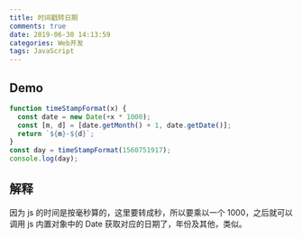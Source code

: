 ```yaml
---
title: 时间戳转日期
comments: true
date: 2019-06-30 14:13:59
categories: Web开发
tags: JavaScript
---
```


## Demo

```js
function timeStampFormat(x) {
  const date = new Date(+x * 1000);
  const [m, d] = [date.getMonth() + 1, date.getDate()];
  return `${m}-${d}`;
}
const day = timeStampFormat(1560751917);
console.log(day);
```

## 解释

因为 js 的时间是按毫秒算的，这里要转成秒，所以要乘以一个 1000，之后就可以调用 js 内置对象中的 Date 获取对应的日期了，年份及其他，类似。
